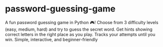 # password-guessing-game
A fun password guessing game in Python 🎮! Choose from 3 difficulty levels (easy, medium, hard) and try to guess the secret word. Get hints showing correct letters in the right place as you play. Tracks your attempts until you win. Simple, interactive, and beginner-friendly
